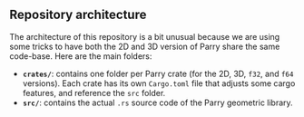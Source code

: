 ## Repository architecture

The architecture of this repository is a bit unusual because we are using some tricks to have both
the 2D and 3D version of Parry share the same code-base. Here are the main folders:
- **`crates/`**: contains one folder per Parry crate (for the 2D, 3D, `f32`, and `f64` versions). Each
  crate has its own `Cargo.toml` file that adjusts some cargo features, and reference the `src` folder.
- **`src/`**: contains the actual `.rs` source code of the Parry geometric library.
